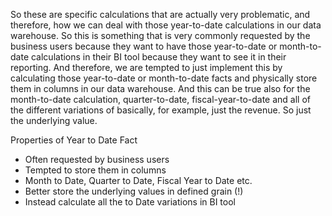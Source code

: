 So these are specific calculations that are actually very problematic, and therefore, how we can deal with those year-to-date calculations in our data warehouse. So this is something that is very commonly requested by the business users because they want to have those year-to-date or month-to-date calculations in their BI tool because they want to see it in their reporting. And therefore, we are tempted to just implement this by calculating those year-to-date or month-to-date facts and physically store them in columns in our data warehouse. And this can be true also for the month-to-date calculation, quarter-to-date, fiscal-year-to-date and all of the different variations of basically, for example, just the revenue. So just the underlying value.

Properties of Year to Date Fact
- Often requested by business users 
- Tempted to store them in columns
- Month to Date, Quarter to Date, Fiscal Year to Date etc.
- Better store the underlying values in defined grain (!)
- Instead calculate all the to Date variations in BI tool